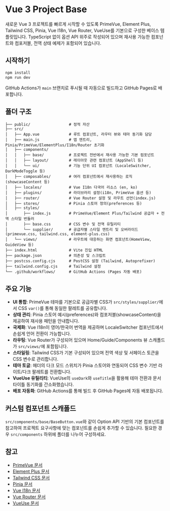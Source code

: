 # Vue 3 Project Base

새로운 Vue 3 프로젝트를 빠르게 시작할 수 있도록 PrimeVue, Element Plus, Tailwind CSS, Pinia, Vue I18n, Vue Router, VueUse를 기본으로 구성한 베이스 템플릿입니다. TypeScript 없이 옵션 API 위주로 작성되어 있으며 재사용 가능한 컴포넌트와 컴포저블, 전역 상태 예제가 포함되어 있습니다.

## 시작하기

```bash
npm install
npm run dev
```

GitHub Actions가 `main` 브랜치로 푸시될 때 자동으로 빌드하고 GitHub Pages로 배포합니다.

## 폴더 구조

```
├── public/                 # 정적 자산
├── src/
│   ├── App.vue             # 루트 컴포넌트, 라우터 뷰와 테마 동기화 담당
│   ├── main.js             # 앱 엔트리, Pinia/PrimeVue/ElementPlus/I18n/Router 초기화
│   ├── components/
│   │   ├── base/           # 프로젝트 전반에서 재사용 가능한 기본 컴포넌트
│   │   ├── layout/         # 레이아웃 관련 컴포넌트 (AppShell 등)
│   │   └── ui/             # 기능 단위 UI 컴포넌트 (LocaleSwitcher, DarkModeToggle 등)
│   ├── composables/        # 여러 컴포넌트에서 재사용하는 로직(showcaseContent 등)
│   ├── locales/            # Vue I18n 다국어 리소스 (en, ko)
│   ├── plugins/            # 라이브러리 설정(i18n, PrimeVue 옵션 등)
│   ├── router/             # Vue Router 설정 및 라우트 선언(index.js)
│   ├── stores/             # Pinia 스토어 정의(preferences 등)
│   ├── styles/
│       ├── index.js        # PrimeVue/Element Plus/Tailwind 공급자 + 전역 스타일 번들러
│       ├── base.css        # CSS 변수 및 전역 유틸리티
│       └── supplier/       # 공급자별 스타일 엔트리 및 오버라이드 (primevue.css, tailwind.css, element-plus.css)
│   └── views/              # 라우트에 대응하는 화면 컴포넌트(HomeView, GuideView 등)
├── index.html              # Vite 진입 HTML
├── package.json            # 의존성 및 스크립트
├── postcss.config.cjs      # PostCSS 설정 (Tailwind, Autoprefixer)
├── tailwind.config.cjs     # Tailwind 설정
└── .github/workflows/      # GitHub Actions (Pages 자동 배포)
```

## 주요 기능

- **UI 통합**: PrimeVue 테마를 기본으로 공급자별 CSS가 `src/styles/supplier/`에서 CSS `var()`를 통해 동일한 팔레트를 공유합니다.
- **상태 관리**: Pinia 스토어 예시(preferences)와 컴포저블(showcaseContent)을 제공하여 재사용 패턴을 안내합니다.
- **국제화**: Vue I18n이 영어/한국어 번역을 제공하며 LocaleSwitcher 컴포넌트에서 손쉽게 언어 전환이 가능합니다.
- **라우팅**: Vue Router가 구성되어 있으며 Home/Guide/Components 뷰 스캐폴드가 `src/views/`에 포함됩니다.
- **스타일링**: Tailwind CSS가 기본 구성되어 있으며 전역 색상 및 서페이스 토큰을 CSS 변수로 관리합니다.
- **테마 토글**: 헤더의 다크 모드 스위치가 Pinia 스토어와 연동되어 CSS 변수 기반 라이트/다크 팔레트를 전환합니다.
- **VueUse 유틸리티**: VueUse의 `useDark`와 `useTitle`을 활용해 테마 전환과 문서 타이틀 동기화를 간소화했습니다.
- **배포 자동화**: GitHub Actions를 통해 빌드 후 GitHub Pages에 자동 배포됩니다.

## 커스텀 컴포넌트 스캐폴드

`src/components/base/BaseButton.vue`와 같이 Option API 기반의 기본 컴포넌트를 참고하여 프로젝트 요구사항에 맞는 컴포넌트를 손쉽게 추가할 수 있습니다. 필요한 경우 `src/components` 하위에 폴더를 나누어 구성하세요.

## 참고

- [PrimeVue 문서](https://primevue.org/)
- [Element Plus 문서](https://element-plus.org/)
- [Tailwind CSS 문서](https://tailwindcss.com/)
- [Pinia 문서](https://pinia.vuejs.org/)
- [Vue I18n 문서](https://vue-i18n.intlify.dev/)
- [Vue Router 문서](https://router.vuejs.org/)
- [VueUse 문서](https://vueuse.org/)
